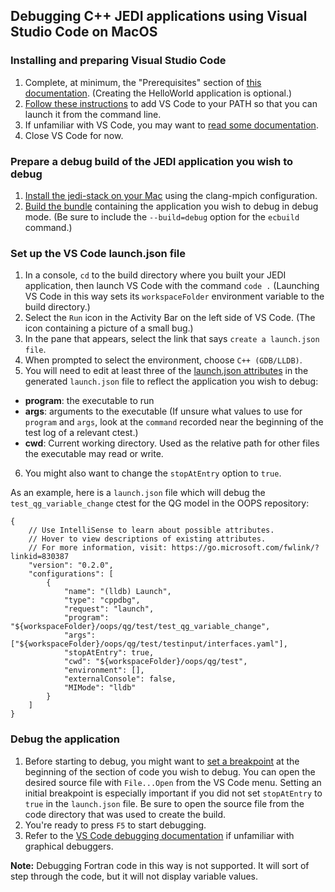 ## Debugging C++ JEDI applications using Visual Studio Code on MacOS

### Installing and preparing Visual Studio Code
1. Complete, at minimum, the "Prerequisites" section of [this documentation](https://code.visualstudio.com/docs/cpp/config-clang-mac). (Creating the HelloWorld application is optional.)
2. [Follow these instructions](https://code.visualstudio.com/docs/setup/mac) to add VS Code to your PATH so that you can launch it from the command line.
3. If unfamiliar with VS Code, you may want to [read some documentation](https://code.visualstudio.com/docs/).
4. Close VS Code for now.

### Prepare a debug build of the JEDI application you wish to debug
1. [Install the jedi-stack on your Mac](https://github.com/JCSDA-internal/jedi-docs/blob/develop/howto/macos/minimum.md) using the clang-mpich configuration.
2. [Build the bundle](https://jointcenterforsatellitedataassimilation-jedi-docs.readthedocs-hosted.com/en/latest/using/building_and_running/building_jedi.html) containing the application you wish to debug in debug mode. (Be sure to include the `--build=debug` option for the `ecbuild` command.)

### Set up the VS Code launch.json file
1. In a console, `cd` to the build directory where you built your JEDI application, then launch VS Code with the command `code .` (Launching VS Code in this way sets its `workspaceFolder` environment variable to the build directory.)
2. Select the `Run` icon in the Activity Bar on the left side of VS Code. (The icon containing a picture of a small bug.)
3. In the pane that appears, select the link that says `create a launch.json file`.
4. When prompted to select the environment, choose `C++ (GDB/LLDB)`.
5. You will need to edit at least three of the [launch.json attributes](https://code.visualstudio.com/docs/editor/debugging#_launchjson-attributes) in the generated `launch.json` file to reflect the application you wish to debug:
- **program**: the executable to run
- **args**: arguments to the executable (If unsure what values to use for `program` and `args`, look at the `command` recorded near the beginning of the test log of a relevant ctest.)
- **cwd**: Current working directory. Used as the relative path for other files the executable may read or write.
6. You might also want to change the `stopAtEntry` option to `true`.

As an example, here is a `launch.json` file which will debug the `test_qg_variable_change` ctest for the QG model in the OOPS repository:
```
{
    // Use IntelliSense to learn about possible attributes.
    // Hover to view descriptions of existing attributes.
    // For more information, visit: https://go.microsoft.com/fwlink/?linkid=830387
    "version": "0.2.0",
    "configurations": [
        {
            "name": "(lldb) Launch",
            "type": "cppdbg",
            "request": "launch",
            "program": "${workspaceFolder}/oops/qg/test/test_qg_variable_change",
            "args": ["${workspaceFolder}/oops/qg/test/testinput/interfaces.yaml"],
            "stopAtEntry": true,
            "cwd": "${workspaceFolder}/oops/qg/test",
            "environment": [],
            "externalConsole": false,
            "MIMode": "lldb"
        }
    ]
}
```

### Debug the application
1. Before starting to debug, you might want to [set a breakpoint](https://code.visualstudio.com/docs/editor/debugging#_breakpoints) at the beginning of the section of code you wish to debug. You can open the desired source file with `File...Open` from the VS Code menu. Setting an initial breakpoint is especially important if you did not set `stopAtEntry` to `true` in the `launch.json` file. Be sure to open the source file from the code directory that was used to create the build.
2. You're ready to press `F5` to start debugging.
3. Refer to the [VS Code debugging documentation](https://code.visualstudio.com/docs/editor/debugging) if unfamiliar with graphical debuggers.

**Note:** Debugging Fortran code in this way is not supported. It will sort of step through the code, but it will not display variable values.